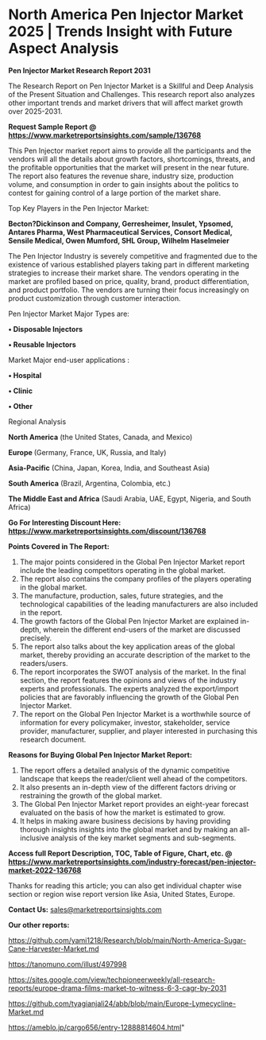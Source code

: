  # North America Pen Injector Market 2025 | Trends Insight with Future Aspect Analysis

<strong>Pen Injector Market Research Report 2031</strong>

The Research Report on Pen Injector Market is a Skillful and Deep Analysis of the Present Situation and Challenges. This research report also analyzes other important trends and market drivers that will affect market growth over 2025-2031.

<strong>Request Sample Report @ <a href=https://www.marketreportsinsights.com/sample/136768>https://www.marketreportsinsights.com/sample/136768</a></strong>

This Pen Injector market report aims to provide all the participants and the vendors will all the details about growth factors, shortcomings, threats, and the profitable opportunities that the market will present in the near future. The report also features the revenue share, industry size, production volume, and consumption in order to gain insights about the politics to contest for gaining control of a large portion of the market share.

Top Key Players in the Pen Injector Market:

<strong>Becton?Dickinson and Company, Gerresheimer, Insulet, Ypsomed, Antares Pharma, West Pharmaceutical Services, Consort Medical, Sensile Medical, Owen Mumford, SHL Group, Wilhelm Haselmeier</strong>

The Pen Injector Industry is severely competitive and fragmented due to the existence of various established players taking part in different marketing strategies to increase their market share. The vendors operating in the market are profiled based on price, quality, brand, product differentiation, and product portfolio. The vendors are turning their focus increasingly on product customization through customer interaction.

Pen Injector Market Major Types are:

<strong>• Disposable Injectors

• Reusable Injectors</strong>

Market Major end-user applications :

<strong>• Hospital

• Clinic

• Other</strong>

Regional Analysis

</u><strong><b>North America</b></strong> (the United States, Canada, and Mexico)

<strong><b>Europe </b></strong>(Germany, France, UK, Russia, and Italy)

<strong><b>Asia-Pacific</b></strong> (China, Japan, Korea, India, and Southeast Asia)

<strong><b>South America</b></strong> (Brazil, Argentina, Colombia, etc.)

<strong><b>The Middle East and Africa</b></strong> (Saudi Arabia, UAE, Egypt, Nigeria, and South Africa)

<strong>Go For Interesting Discount Here: <a href=https://www.marketreportsinsights.com/discount/136768>https://www.marketreportsinsights.com/discount/136768</a></strong>

<strong>Points Covered in The Report:</strong>
<ol>
  <li>The major points considered in the Global Pen Injector Market report include the leading competitors operating in the global market.</li>
  <li>The report also contains the company profiles of the players operating in the global market.</li>
  <li>The manufacture, production, sales, future strategies, and the technological capabilities of the leading manufacturers are also included in the report.</li>
  <li>The growth factors of the Global Pen Injector Market are explained in-depth, wherein the different end-users of the market are discussed precisely.</li>
  <li>The report also talks about the key application areas of the global market, thereby providing an accurate description of the market to the readers/users.</li>
  <li>The report incorporates the SWOT analysis of the market. In the final section, the report features the opinions and views of the industry experts and professionals. The experts analyzed the export/import policies that are favorably influencing the growth of the Global Pen Injector Market.</li>
  <li>The report on the Global Pen Injector Market is a worthwhile source of information for every policymaker, investor, stakeholder, service provider, manufacturer, supplier, and player interested in purchasing this research document.</li>
</ol>
<strong>Reasons for Buying Global Pen Injector Market Report:</strong>

<ol>
  <li>The report offers a detailed analysis of the dynamic competitive landscape that keeps the reader/client well ahead of the competitors.</li>
  <li>It also presents an in-depth view of the different factors driving or restraining the growth of the global market.</li>
  <li>The Global Pen Injector Market report provides an eight-year forecast evaluated on the basis of how the market is estimated to grow.</li>
  <li>It helps in making aware business decisions by having providing thorough insights insights into the global market and by making an all-inclusive analysis of the key market segments and sub-segments.</li>
</ol>
<strong>Access full Report Description, TOC, Table of Figure, Chart, etc. @ <a href=https://www.marketreportsinsights.com/industry-forecast/pen-injector-market-2022-136768>https://www.marketreportsinsights.com/industry-forecast/pen-injector-market-2022-136768</a></strong>


Thanks for reading this article; you can also get individual chapter wise section or region wise report version like Asia, United States, Europe.

<strong>Contact Us:</strong>
sales@marketreportsinsights.com

<strong>Our other reports:</strong>

<a href=https://github.com/yami1218/Research/blob/main/North-America-Sugar-Cane-Harvester-Market.md>https://github.com/yami1218/Research/blob/main/North-America-Sugar-Cane-Harvester-Market.md</a>

<a href=https://tanomuno.com/illust/497998>https://tanomuno.com/illust/497998</a>

<a href=https://sites.google.com/view/techpioneerweekly/all-research-reports/europe-drama-films-market-to-witness-6-3-cagr-by-2031>https://sites.google.com/view/techpioneerweekly/all-research-reports/europe-drama-films-market-to-witness-6-3-cagr-by-2031</a>

<a href=https://github.com/tyagianjali24/abb/blob/main/Europe-Lymecycline-Market.md>https://github.com/tyagianjali24/abb/blob/main/Europe-Lymecycline-Market.md</a>

<a href=https://ameblo.jp/cargo656/entry-12888814604.html>https://ameblo.jp/cargo656/entry-12888814604.html</a>"
